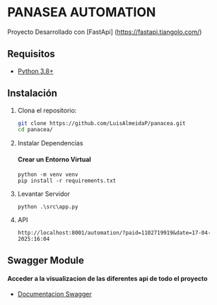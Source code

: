 # PANASEA AUTOMATION

Proyecto Desarrollado con [FastApi] (https://fastapi.tiangolo.com/)

## Requisitos
- [Python 3.8+](https://www.python.org/downloads/)

## Instalación
1. Clona el repositorio:
   ```bash
   git clone https://github.com/LuisAlmeidaP/panacea.git
   cd panacea/

2. Instalar Dependencias
    #### Crear un Entorno Virtual
   ```
   python -m venv venv
   pip install -r requirements.txt

3. Levantar Servidor
    ```
    python .\src\app.py

3. API
    ```
    http://localhost:8001/automation/?paid=1102719919&date=17-04-2025:16:04

## Swagger Module
#### Acceder a la visualizacion de las diferentes api de todo el proyecto
- [Documentacion Swagger](http://localhost:3200/docs#)